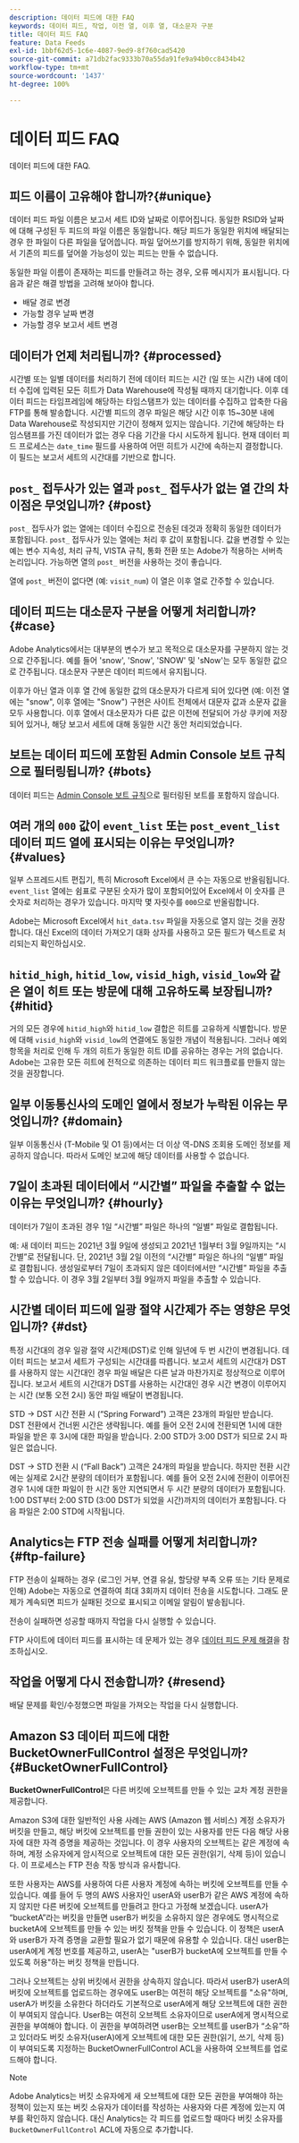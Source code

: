 ```yaml
---
description: 데이터 피드에 대한 FAQ
keywords: 데이터 피드, 작업, 이전 열, 이후 열, 대소문자 구분
title: 데이터 피드 FAQ
feature: Data Feeds
exl-id: 1bbf62d5-1c6e-4087-9ed9-8f760cad5420
source-git-commit: a71db2fac9333b70a55da91fe9a94b0cc8434b42
workflow-type: tm+mt
source-wordcount: '1437'
ht-degree: 100%

---
```


# 데이터 피드 FAQ

데이터 피드에 대한 FAQ.

## 피드 이름이 고유해야 합니까?{#unique}

데이터 피드 파일 이름은 보고서 세트 ID와 날짜로 이루어집니다. 동일한 RSID와 날짜에 대해 구성된 두 피드의 파일 이름은 동일합니다. 해당 피드가 동일한 위치에 배달되는 경우 한 파일이 다른 파일을 덮어씁니다. 파일 덮어쓰기를 방지하기 위해, 동일한 위치에서 기존의 피드를 덮어쓸 가능성이 있는 피드는 만들 수 없습니다.

동일한 파일 이름이 존재하는 피드를 만들려고 하는 경우, 오류 메시지가 표시됩니다. 다음과 같은 해결 방법을 고려해 보아야 합니다.

* 배달 경로 변경
* 가능할 경우 날짜 변경
* 가능할 경우 보고서 세트 변경

## 데이터가 언제 처리됩니까? {#processed}

시간별 또는 일별 데이터를 처리하기 전에 데이터 피드는 시간 (일 또는 시간) 내에 데이터 수집에 입력된 모든 히트가 Data Warehouse에 작성될 때까지 대기합니다. 이후 데이터 피드는 타임프레임에 해당하는 타임스탬프가 있는 데이터를 수집하고 압축한 다음 FTP를 통해 발송합니다. 시간별 피드의 경우 파일은 해당 시간 이후 15~30분 내에 Data Warehouse로 작성되지만 기간이 정해져 있지는 않습니다. 기간에 해당하는 타임스탬프를 가진 데이터가 없는 경우 다음 기간을 다시 시도하게 됩니다. 현재 데이터 피드 프로세스는 `date_time` 필드를 사용하여 어떤 히트가 시간에 속하는지 결정합니다. 이 필드는 보고서 세트의 시간대를 기반으로 합니다.

## `post_` 접두사가 있는 열과 `post_` 접두사가 없는 열 간의 차이점은 무엇입니까? {#post}

`post_` 접두사가 없는 열에는 데이터 수집으로 전송된 데것과 정확히 동일한 데이터가 포함됩니다. `post_` 접두사가 있는 열에는 처리 후 값이 포함됩니다. 값을 변경할 수 있는 예는 변수 지속성, 처리 규칙, VISTA 규칙, 통화 전환 또는 Adobe가 적용하는 서버측 논리입니다. 가능하면 열의 `post_` 버전을 사용하는 것이 좋습니다.

열에 `post_` 버전이 없다면 (예: `visit_num`) 이 열은 이후 열로 간주할 수 있습니다.

## 데이터 피드는 대소문자 구분을 어떻게 처리합니까? {#case}

Adobe Analytics에서는 대부분의 변수가 보고 목적으로 대소문자를 구분하지 않는 것으로 간주됩니다. 예를 들어 &#39;snow&#39;, &#39;Snow&#39;, &#39;SNOW&#39; 및 &#39;sNow&#39;는 모두 동일한 값으로 간주됩니다. 대소문자 구분은 데이터 피드에서 유지됩니다.

이후가 아닌 열과 이후 열 간에 동일한 값의 대소문자가 다르게 되어 있다면 (예: 이전 열에는 &quot;snow&quot;, 이후 열에는 &quot;Snow&quot;) 구현은 사이트 전체에서 대문자 값과 소문자 값을 모두 사용합니다. 이후 열에서 대소문자가 다른 값은 이전에 전달되어 가상 쿠키에 저장되어 있거나, 해당 보고서 세트에 대해 동일한 시간 동안 처리되었습니다.

## 보트는 데이터 피드에 포함된 Admin Console 보트 규칙으로 필터링됩니까? {#bots}

데이터 피드는 [Admin Console 보트 규칙](https://experienceleague.adobe.com/docs/analytics/admin/admin-tools/bot-removal/bot-removal.html?lang=ko-KR)으로 필터링된 보트를 포함하지 않습니다.

## 여러 개의 `000` 값이 `event_list` 또는 `post_event_list` 데이터 피드 열에 표시되는 이유는 무엇입니까? {#values}

일부 스프레드시트 편집기, 특히 Microsoft Excel에서 큰 수는 자동으로 반올림됩니다. `event_list` 열에는 쉼표로 구분된 숫자가 많이 포함되어있어 Excel에서 이 숫자를 큰 숫자로 처리하는 경우가 있습니다. 마지막 몇 자릿수를 `000`으로 반올림합니다.

Adobe는 Microsoft Excel에서 `hit_data.tsv` 파일을 자동으로 열지 않는 것을 권장합니다. 대신 Excel의 데이터 가져오기 대화 상자를 사용하고 모든 필드가 텍스트로 처리되는지 확인하십시오.

## `hitid_high`, `hitid_low`, `visid_high`, `visid_low`와 같은 열이 히트 또는 방문에 대해 고유하도록 보장됩니까? {#hitid}

거의 모든 경우에 `hitid_high`와 `hitid_low` 결합은 히트를 고유하게 식별합니다. 방문에 대해 `visid_high`와 `visid_low`의 연결에도 동일한 개념이 적용됩니다. 그러나 예외 항목을 처리로 인해 두 개의 히트가 동일한 히트 ID를 공유하는 경우는 거의 없습니다. Adobe는 고유한 모든 히트에 전적으로 의존하는 데이터 피드 워크플로를 만들지 않는 것을 권장합니다.

## 일부 이동통신사의 도메인 열에서 정보가 누락된 이유는 무엇입니까? {#domain}

일부 이동통신사 (T-Mobile 및 O1 등)에서는 더 이상 역-DNS 조회용 도메인 정보를 제공하지 않습니다. 따라서 도메인 보고에 해당 데이터를 사용할 수 없습니다.

## 7일이 초과된 데이터에서 “시간별” 파일을 추출할 수 없는 이유는 무엇입니까? {#hourly}

데이터가 7일이 초과된 경우 1일 “시간별” 파일은 하나의 “일별” 파일로 결합됩니다.

예: 새 데이터 피드는 2021년 3월 9일에 생성되고 2021년 1월부터 3월 9일까지는 “시간별”로 전달됩니다. 단, 2021년 3월 2일 이전의 “시간별” 파일은 하나의 “일별” 파일로 결합됩니다. 생성일로부터 7일이 초과되지 않은 데이터에서만 “시간별” 파일을 추출할 수 있습니다. 이 경우 3월 2일부터 3월 9일까지 파일을 추출할 수 있습니다.

## 시간별 데이터 피드에 일광 절약 시간제가 주는 영향은 무엇입니까? {#dst}

특정 시간대의 경우 일광 절약 시간제(DST)로 인해 일년에 두 번 시간이 변경됩니다. 데이터 피드는 보고서 세트가 구성되는 시간대를 따릅니다. 보고서 세트의 시간대가 DST를 사용하지 않는 시간대인 경우 파일 배달은 다른 날과 마찬가지로 정상적으로 이루어집니다. 보고서 세트의 시간대가 DST를 사용하는 시간대인 경우 시간 변경이 이루어지는 시간 (보통 오전 2시) 동안 파일 배달이 변경됩니다.

STD -> DST 시간 전환 시 (“Spring Forward”) 고객은 23개의 파일만 받습니다. DST 전환에서 건너뛴 시간은 생략됩니다. 예를 들어 오전 2시에 전환되면 1시에 대한 파일을 받은 후 3시에 대한 파일을 받습니다. 2:00 STD가 3:00 DST가 되므로 2시 파일은 없습니다.

DST -> STD 전환 시 (“Fall Back”) 고객은 24개의 파일을 받습니다. 하지만 전환 시간에는 실제로 2시간 분량의 데이터가 포함됩니다. 예를 들어 오전 2시에 전환이 이루어진 경우 1시에 대한 파일이 한 시간 동안 지연되면서 두 시간 분량의 데이터가 포함됩니다. 1:00 DST부터 2:00 STD (3:00 DST가 되었을 시간)까지의 데이터가 포함됩니다. 다음 파일은 2:00 STD에 시작됩니다.

## Analytics는 FTP 전송 실패를 어떻게 처리합니까? {#ftp-failure}

FTP 전송이 실패하는 경우 (로그인 거부, 연결 유실, 할당량 부족 오류 또는 기타 문제로 인해) Adobe는 자동으로 연결하여 최대 3회까지 데이터 전송을 시도합니다. 그래도 문제가 계속되면 피드가 실패된 것으로 표시되고 이메일 알림이 발송됩니다.

전송이 실패하면 성공할 때까지 작업을 다시 실행할 수 있습니다.

FTP 사이트에 데이터 피드를 표시하는 데 문제가 있는 경우 [데이터 피드 문제 해결](troubleshooting.md)을 참조하십시오.

## 작업을 어떻게 다시 전송합니까? {#resend}

배달 문제를 확인/수정했으면 파일을 가져오는 작업을 다시 실행합니다.

## Amazon S3 데이터 피드에 대한 BucketOwnerFullControl 설정은 무엇입니까? {#BucketOwnerFullControl}

**BucketOwnerFullControl**&#x200B;은 다른 버킷에 오브젝트를 만들 수 있는 교차 계정 권한을 제공합니다.

Amazon S3에 대한 일반적인 사용 사례는 AWS (Amazon 웹 서비스) 계정 소유자가 버킷을 만들고, 해당 버킷에 오브젝트를 만들 권한이 있는 사용자를 만든 다음 해당 사용자에 대한 자격 증명을 제공하는 것입니다. 이 경우 사용자의 오브젝트는 같은 계정에 속하며, 계정 소유자에게 암시적으로 오브젝트에 대한 모든 권한(읽기, 삭제 등)이 있습니다. 이 프로세스는 FTP 전송 작동 방식과 유사합니다.

또한 사용자는 AWS를 사용하여 다른 사용자 계정에 속하는 버킷에 오브젝트를 만들 수 있습니다. 예를 들어 두 명의 AWS 사용자인 userA와 userB가 같은 AWS 계정에 속하지 않지만 다른 버킷에 오브젝트를 만들려고 한다고 가정해 보겠습니다. userA가 “bucketA”라는 버킷을 만들면 userB가 버킷을 소유하지 않은 경우에도 명시적으로 bucketA에 오브젝트를 만들 수 있는 버킷 정책을 만들 수 있습니다. 이 정책은 userA와 userB가 자격 증명을 교환할 필요가 없기 때문에 유용할 수 있습니다. 대신 userB는 userA에게 계정 번호를 제공하고, userA는 &quot;userB가 bucketA에 오브젝트를 만들 수 있도록 허용&quot;하는 버킷 정책을 만듭니다.

그러나 오브젝트는 상위 버킷에서 권한을 상속하지 않습니다. 따라서 userB가 userA의 버킷에 오브젝트를 업로드하는 경우에도 userB는 여전히 해당 오브젝트를 &quot;소유&quot;하며, userA가 버킷을 소유한다 하더라도 기본적으로 userA에게 해당 오브젝트에 대한 권한이 부여되지 않습니다. UserB는 여전히 오브젝트 소유자이므로 userA에게 명시적으로 권한을 부여해야 합니다. 이 권한을 부여하려면 userB는 오브젝트를 userB가 “소유”하고 있더라도 버킷 소유자(userA)에게 오브젝트에 대한 모든 권한(읽기, 쓰기, 삭제 등)이 부여되도록 지정하는 BucketOwnerFullControl ACL을 사용하여 오브젝트를 업로드해야 합니다.

>[!NOTE]
>
>Adobe Analytics는 버킷 소유자에게 새 오브젝트에 대한 모든 권한을 부여해야 하는 정책이 있는지 또는 버킷 소유자가 데이터를 작성하는 사용자와 다른 계정에 있는지 여부를 확인하지 않습니다. 대신 Analytics는 각 피드를 업로드할 때마다 버킷 소유자를 `BucketOwnerFullControl` ACL에 자동으로 추가합니다.

